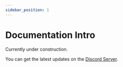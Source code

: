 ```yaml
---
sidebar_position: 1
---
```


# Documentation Intro

Currently under construction.

You can get the latest updates on the [Discord Server](https://discord.gg/Va5VPev).

